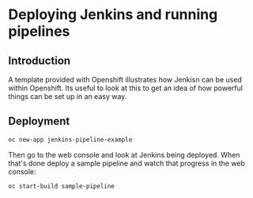 # Deploying Jenkins and running pipelines

## Introduction

A template provided with Openshift illustrates how Jenkisn can be used within Openshift.
Its useful to look at this to get an idea of how powerful things can be set up in an easy way.

## Deployment

```sh
oc new-app jenkins-pipeline-example
```

Then go to the web console and look at Jenkins being deployed.
When that's done deploy a sample pipeline and watch that progress in the web console:
```sh
oc start-build sample-pipeline
```
